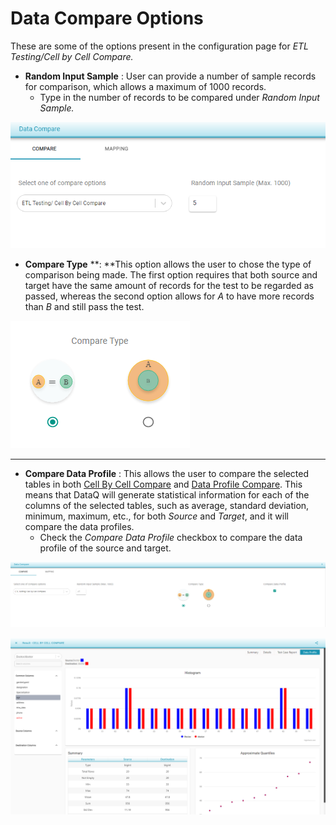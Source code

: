 # Data Compare Options

These are some of the options present in the configuration page for _ETL Testing/Cell by Cell Compare._

* **Random Input Sample** : User can provide a number of sample records for comparison, which allows a maximum of 1000 records.
  * Type in the number of records to be compared under _Random Input Sample._

![Random Input Sample](../../../../../.gitbook/assets/ris.png)

* **Compare Type** **: **This option allows the user to chose the type of comparison being made. The first option requires that both source and target have the same amount of records for the test to be regarded as passed, whereas the second option allows for _A_ to have more records than _B_ and still pass the test. 



![Compare Type](../../../../../.gitbook/assets/comparetypeab.png)

****



* **Compare Data Profile** : This allows the user to compare the selected tables in both                            [Cell By Cell Compare](https://app.gitbook.com/@dataq/s/docs/\~/drafts/-MWNZNqGnn1zbZL4vVWr/flows/untitled-1/compare-cell-by-cell/cell-by-cell-compare) and [Data Profile Compare](https://app.gitbook.com/@dataq/s/docs/\~/drafts/-MWNZNqGnn1zbZL4vVWr/flows/untitled-1/compare-cell-by-cell/data-profile-compare). This means that DataQ will generate statistical information for each of the columns of the selected tables, such as average, standard deviation, minimum, maximum, etc., for both _Source_ and _Target_, and it will compare the data profiles.
  * Check the _Compare Data Profile_ checkbox to compare the data profile of the source and target.      

 

![Compare Data Profile](../../../../../.gitbook/assets/cell_dataprofile.png)



![Compare Data Profile Result](<../../../../../.gitbook/assets/image (8).png>)

